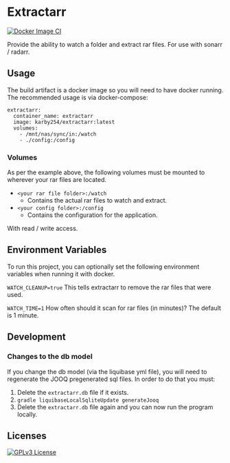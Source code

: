 # Extractarr
[![Docker Image CI](https://github.com/egrosner/extractarr/actions/workflows/docker-image.yml/badge.svg)](https://github.com/egrosner/extractarr/actions/workflows/docker-image.yml)

Provide the ability to watch a folder and extract rar files. For use with sonarr / radarr.

## Usage

The build artifact is a docker image so you will need to have docker running. The recommended usage is via docker-compose:

```docker-compose
extractarr:
  container_name: extractarr
  image: karby254/extractarr:latest
  volumes:
    - /mnt/nas/sync/in:/watch
    - ./config:/config
```

### Volumes
As per the example above, the following volumes must be mounted to wherever your rar files are located.

- ```<your rar file folder>:/watch```
  - Contains the actual rar files to watch and extract.
- ```<your config folder>:/config```
  - Contains the configuration for the application.


With read / write access.
## Environment Variables

To run this project, you can optionally set the following environment variables when running it with docker.

`WATCH_CLEANUP=true`
This tells extractarr to remove the rar files that were used.

`WATCH_TIME=1`
How often should it scan for rar files (in minutes)? The default is 1 minute.

## Development

### Changes to the db model
If you change the db model (via the liquibase yml file), you will need to regenerate the JOOQ pregenerated sql files. In order to do that you must:

1. Delete the ```extractarr.db``` file if it exists.
2. ```gradle liquibaseLocalSqliteUpdate generateJooq```
3. Delete the ```extractarr.db``` file again and you can now run the program locally.

## Licenses
[![GPLv3 License](https://img.shields.io/badge/License-GPL%20v3-yellow.svg)](https://opensource.org/licenses/)
